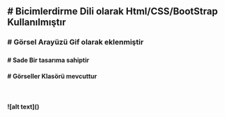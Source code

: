  <h2># Bicimlerdirme Dili olarak Html/CSS/BootStrap Kullanılmıştır</h2>
<h3># Görsel Arayüzü Gif olarak eklenmiştir<h3>
<h4># Sade Bir tasarıma sahiptir<h4>
<h4># Görseller Klasörü mevcuttur<h4>
<br><br>
![alt text](<gif görsel-1.gif>)
